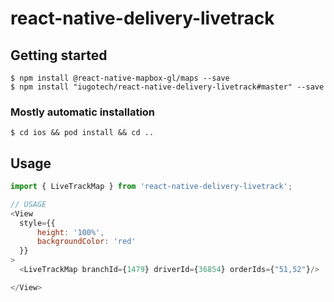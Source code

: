 # react-native-delivery-livetrack

## Getting started


`$ npm install @react-native-mapbox-gl/maps --save`  
`$ npm install "iugotech/react-native-delivery-livetrack#master" --save`

### Mostly automatic installation

`$ cd ios && pod install && cd ..`

## Usage
```javascript
import { LiveTrackMap } from 'react-native-delivery-livetrack';

// USAGE
<View 
  style={{
      height: '100%',
      backgroundColor: 'red'
  }}
>
  <LiveTrackMap branchId={1479} driverId={36854} orderIds={"51,52"}/>

</View>
```

